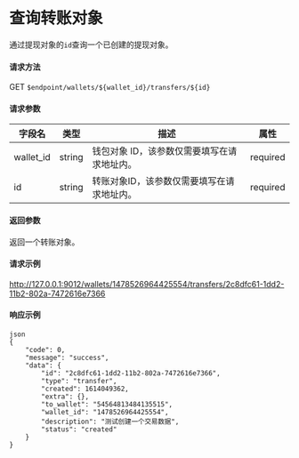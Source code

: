 # 查询转账对象

通过提现对象的`id`查询一个已创建的提现对象。

#### 请求方法

GET `$endpoint/wallets/${wallet_id}/transfers/${id}`

#### 请求参数

| 字段名    | 类型   | 描述                                        | 属性     |
| --------- | ------ | ------------------------------------------- | -------- |
| wallet_id | string | 钱包对象 ID，该参数仅需要填写在请求地址内。 | required |
| id        | string | 转账对象ID，该参数仅需要填写在请求地址内。  | required |
#### 返回参数

返回一个转账对象。

#### 请求示例

http://127.0.0.1:9012/wallets/1478526964425554/transfers/2c8dfc61-1dd2-11b2-802a-7472616e7366

#### 响应示例
```
json
{
    "code": 0,
    "message": "success",
    "data": {
        "id": "2c8dfc61-1dd2-11b2-802a-7472616e7366",
        "type": "transfer",
        "created": 1614049362,
        "extra": {},
        "to_wallet": "54564813484135515",
        "wallet_id": "1478526964425554",
        "description": "测试创建一个交易数据",
        "status": "created"
    }
}
```

